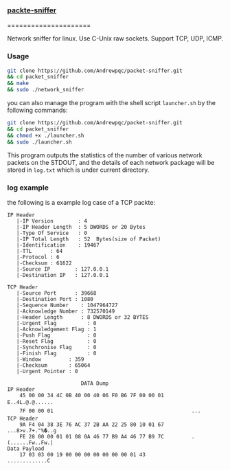 ### [packte-sniffer](https://github.com/Andrewpqc/packet-sniffer)
=====================

Network sniffer for linux. Use C-Unix raw sockets. Support TCP, UDP, ICMP.

### Usage
``` bash
git clone https://github.com/Andrewpqc/packet-sniffer.git
&& cd packet_sniffer
&& make
&& sudo ./network_sniffer
```
you can also manage the program with the shell script `launcher.sh` by the following commands:
``` bash
git clone https://github.com/Andrewpqc/packet-sniffer.git
&& cd packet_sniffer
&& chmod +x ./launcher.sh
&& sudo ./launcher.sh
```

This program outputs the statistics of the number of various network packets on the STDOUT, and the details of each network package will be stored in `log.txt` which is under current directory.

### log example
the following is a example log case of a TCP packte:
```
IP Header
   |-IP Version        : 4
   |-IP Header Length  : 5 DWORDS or 20 Bytes
   |-Type Of Service   : 0
   |-IP Total Length   : 52  Bytes(size of Packet)
   |-Identification    : 19467
   |-TTL      : 64
   |-Protocol : 6
   |-Checksum : 61622
   |-Source IP        : 127.0.0.1
   |-Destination IP   : 127.0.0.1

TCP Header
   |-Source Port      : 39668
   |-Destination Port : 1080
   |-Sequence Number    : 1047964727
   |-Acknowledge Number : 732570149
   |-Header Length      : 8 DWORDS or 32 BYTES
   |-Urgent Flag          : 0
   |-Acknowledgement Flag : 1
   |-Push Flag            : 0
   |-Reset Flag           : 0
   |-Synchronise Flag     : 0
   |-Finish Flag          : 0
   |-Window         : 359
   |-Checksum       : 65064
   |-Urgent Pointer : 0

                        DATA Dump
IP Header
    45 00 00 34 4C 0B 40 00 40 06 F0 B6 7F 00 00 01         E..4L.@.@......
    7F 00 00 01                                             ...
TCP Header
    9A F4 04 38 3E 76 AC 37 2B AA 22 25 80 10 01 67         ...8>v.7+."%�..g
    FE 28 00 00 01 01 08 0A 46 77 B9 A4 46 77 B9 7C         .(......Fw..Fw.|
Data Payload
    17 03 03 00 19 00 00 00 00 00 00 00 01 43               .............C

```
